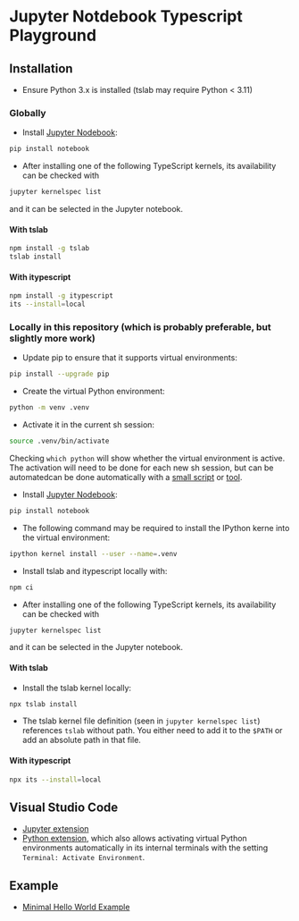 # Jupyter Notdebook Typescript Playground

## Installation

- Ensure Python 3.x is installed (tslab may require Python < 3.11)

### Globally

- Install [Jupyter Nodebook](https://jupyter.org/install#jupyter-notebook):

```sh
pip install notebook
```

- After installing one of the following TypeScript kernels, its availability can be checked with

```sh
jupyter kernelspec list
```

and it can be selected in the Jupyter notebook.

#### With tslab

```sh
npm install -g tslab
tslab install
```

#### With itypescript

```sh
npm install -g itypescript
its --install=local
```

### Locally in this repository (which is probably preferable, but slightly more work)

- Update pip to ensure that it supports virtual environments:

```sh
pip install --upgrade pip
```

- Create the virtual Python environment:

```sh
python -m venv .venv
```

- Activate it in the current sh session:

```sh
source .venv/bin/activate
```

Checking `which python` will show whether the virtual environment is active. The activation will need to be done for each new sh session, but can be automatedcan be done automatically with a [small script](https://stackoverflow.com/a/50830617/6813271) or [tool](https://stackoverflow.com/a/52262697/6813271).

- Install [Jupyter Nodebook](https://jupyter.org/install#jupyter-notebook):

```sh
pip install notebook
```

- The following command may be required to install the IPython kerne into the virtual environment:

```sh
ipython kernel install --user --name=.venv
```

- Install tslab and itypescript locally with:

```sh
npm ci
```

- After installing one of the following TypeScript kernels, its availability can be checked with

```sh
jupyter kernelspec list
```

and it can be selected in the Jupyter notebook.

#### With tslab

- Install the tslab kernel locally:

```sh
npx tslab install
```

- The tslab kernel file definition (seen in `jupyter kernelspec list`) references `tslab` without path. You either need to add it to the `$PATH` or add an absolute path in that file.

#### With itypescript

```sh
npx its --install=local
```

## Visual Studio Code

- [Jupyter extension](https://marketplace.visualstudio.com/items?itemName=ms-toolsai.jupyter)
- [Python extension](https://marketplace.visualstudio.com/items?itemName=ms-python.python), which also allows activating virtual Python environments automatically in its internal terminals with the setting `Terminal: Activate Environment`.

## Example

- [Minimal Hello World Example](./hello-world.ipynb)
